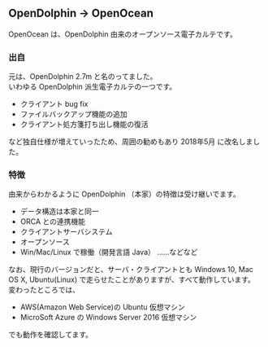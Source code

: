 ## OpenDolphin → OpenOcean
  
OpenOcean は、OpenDolphin 由来のオープンソース電子カルテです。
  
### 出自
元は、OpenDolphin 2.7m と名のってました。  
いわゆる OpenDolphin 派生電子カルテの一つです。  
  
- クライアント bug fix
- ファイルバックアップ機能の追加
- クライアント処方箋打ち出し機能の復活
  
など独自仕様が増えていったため、周囲の勧めもあり 2018年5月 に改名しました。  
  
  
### 特徴
由来からわかるように OpenDolphin （本家）の特徴は受け継いでます。  
  
- データ構造は本家と同一
- ORCA との連携機能
- クライアントサーバシステム
- オープンソース
- Win/Mac/Linux で稼働（開発言語 Java）
……などなど
  
なお、現行のバージョンだと、サーバ・クライアントとも Windows 10, Mac OS X, Ubuntu(Linux) で走らせたことがありますが、すべて動作しています。  
変わったところでは、
  
- AWS(Amazon Web Service)の Ubuntu 仮想マシン  
- MicroSoft Azure の Windows Server 2016 仮想マシン  
  
でも動作を確認してます。
  
